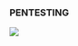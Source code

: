 ### PENTESTING

![](https://thehackernews.com/images/-YBqHpiFatYc/YYkmGzj7ivI/AAAAAAAABWk/ntQ3HgwjZHILIfGBoSi0mSqEM6EDjkLmQCLcBGAsYHQ/s0/pentest.jpg)
